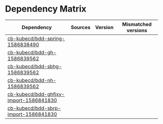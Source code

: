 # Dependency Matrix

Dependency | Sources | Version | Mismatched versions
---------- | ------- | ------- | -------------------
[cb-kubecd/bdd-spring-1586838490](https://github.com/cb-kubecd/bdd-spring-1586838490.git) |  | []() | 
[cb-kubecd/bdd-gh-1586839562](https://github.com/cb-kubecd/bdd-gh-1586839562.git) |  | []() | 
[cb-kubecd/bdd-sbhg-1586839562](https://github.com/cb-kubecd/bdd-sbhg-1586839562.git) |  | []() | 
[cb-kubecd/bdd-nh-1586839562](https://github.com/cb-kubecd/bdd-nh-1586839562.git) |  | []() | 
[cb-kubecd/bdd-ghfjxy-import-1586841830](https://github.com/cb-kubecd/bdd-ghfjxy-import-1586841830.git) |  | []() | 
[cb-kubecd/bdd-sbrp-import-1586841830](https://github.com/cb-kubecd/bdd-sbrp-import-1586841830.git) |  | []() | 

